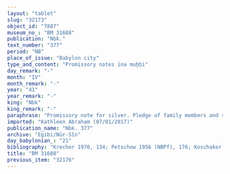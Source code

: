 ```yaml
---
layout: "tablet"
slug: "32173"
object_id: "7887"
museum_no_: "BM 31688"
publication: "Nbk."
text_number: "377"
period: "NB"
place_of_issue: "Babylon city"
type_and_content: "Promissory notes ina muẖẖi"
day_remark: "-"
month: "IV"
month_remark: "-"
year: "41"
year_remark: "-"
king: "Nbk"
king_remark: "-"
paraphrase: "Promissory note for silver. Pledge of family members and slaves. Fragmentary.<br /> <strong>B</strong> owes 18 shekels of medium quality silver, of which one-fifth is alloy to <strong>A</strong>. The payment is secured by the pledge of the debtor&rsquo;s wife? (<strong><sup>f</sup>C<sub>1</sub></strong>), his 4-years old son and his slaves [at this point the document is broken off]. Otherwise, [he should] pay &lt;the silver&gt; together with its interest until the end of [the name of the month is broken off]. Witnesses.<br /> &nbsp;<br /> <strong>A </strong>= Nab&ucirc;-ahhē-iddin/&Scaron;ulāya//Egibi; <strong>B </strong>= Iqī&scaron;a-Marduk/Aplāya//Pahāru; <strong><sup>f</sup>C<sub>1 </sub></strong>= <sup>f</sup>Bānitu-&hellip;; <strong>C<sub>2 </sub></strong>= Nab&ucirc;-&scaron;arru-bulliṭ, son of <strong>B</strong>"
imported: "Kathleen Abraham (07/01/2017)"
publication_name: "Nbk. 377"
archive: "Egibi/Nūr-Sîn"
day_babylonian_: "21"
bibliography: "Krecher 1970, 134; Petschow 1956 (NBPf), 176; Koschaker 1911, 202"
title: "BM 31688"
previous_item: "32176"
---
```

